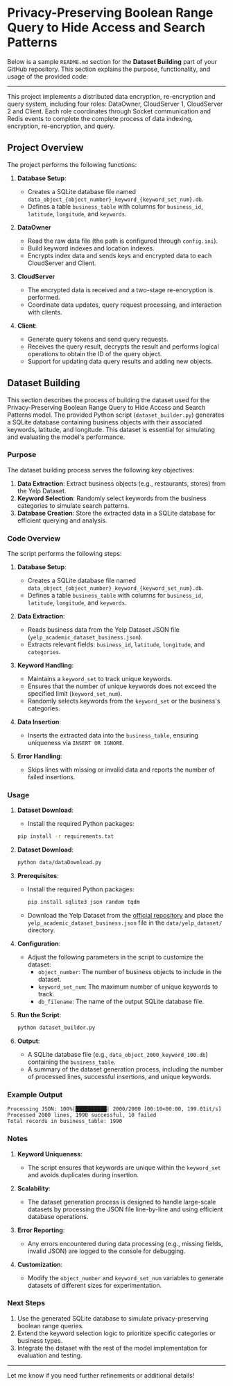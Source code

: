 # Privacy-Preserving Boolean Range Query to Hide Access and Search Patterns

Below is a sample `README.md` section for the **Dataset Building** part of your GitHub repository. This section explains the purpose, functionality, and usage of the provided code:

---

This project implements a distributed data encryption, re-encryption and query system, including four roles: DataOwner, CloudServer 1, CloudServer 2 and Client. Each role coordinates through Socket communication and Redis events to complete the complete process of data indexing, encryption, re-encryption, and query.


## Project Overview

The project performs the following functions:

1. **Database Setup**:
   - Creates a SQLite database file named `data_object_{object_number}_keyword_{keyword_set_num}.db`.
   - Defines a table `business_table` with columns for `business_id`, `latitude`, `longitude`, and `keywords`.

2. **DataOwner**
   - Read the raw data file (the path is configured through `config.ini`).
   - Build keyword indexes and location indexes.
   - Encrypts index data and sends keys and encrypted data to each CloudServer and Client.

3. **CloudServer**
   - The encrypted data is received and a two-stage re-encryption is performed.
   - Coordinate data updates, query request processing, and interaction with clients.

4. **Client**:
   - Generate query tokens and send query requests.
   - Receives the query result, decrypts the result and performs logical operations to obtain the ID of the query object.
   - Support for updating data query results and adding new objects.

## Dataset Building

This section describes the process of building the dataset used for the Privacy-Preserving Boolean Range Query to Hide Access and Search Patterns model. The provided Python script (`dataset_builder.py`) generates a SQLite database containing business objects with their associated keywords, latitude, and longitude. This dataset is essential for simulating and evaluating the model's performance.

### Purpose

The dataset building process serves the following key objectives:

1. **Data Extraction**: Extract business objects (e.g., restaurants, stores) from the Yelp Dataset.
2. **Keyword Selection**: Randomly select keywords from the business categories to simulate search patterns.
3. **Database Creation**: Store the extracted data in a SQLite database for efficient querying and analysis.

### Code Overview

The script performs the following steps:



1. **Database Setup**:
   - Creates a SQLite database file named `data_object_{object_number}_keyword_{keyword_set_num}.db`.
   - Defines a table `business_table` with columns for `business_id`, `latitude`, `longitude`, and `keywords`.

2. **Data Extraction**:
   - Reads business data from the Yelp Dataset JSON file (`yelp_academic_dataset_business.json`).
   - Extracts relevant fields: `business_id`, `latitude`, `longitude`, and `categories`.

3. **Keyword Handling**:
   - Maintains a `keyword_set` to track unique keywords.
   - Ensures that the number of unique keywords does not exceed the specified limit (`keyword_set_num`).
   - Randomly selects keywords from the `keyword_set` or the business's categories.

4. **Data Insertion**:
   - Inserts the extracted data into the `business_table`, ensuring uniqueness via `INSERT OR IGNORE`.

5. **Error Handling**:
   - Skips lines with missing or invalid data and reports the number of failed insertions.

### Usage

1. **Dataset Download**:
   - Install the required Python packages:
   ```bash
   pip install -r requirements.txt
   ```
2. **Dataset Download**:
     ```bash
     python data/dataDownload.py
     ```

2. **Prerequisites**:
   - Install the required Python packages:
     ```bash
     pip install sqlite3 json random tqdm
     ```
   - Download the Yelp Dataset from the [official repository](https://www.yelp.com/dataset) and place the `yelp_academic_dataset_business.json` file in the `data/yelp_dataset/` directory.

3. **Configuration**:
   - Adjust the following parameters in the script to customize the dataset:
     - `object_number`: The number of business objects to include in the dataset.
     - `keyword_set_num`: The maximum number of unique keywords to track.
     - `db_filename`: The name of the output SQLite database file.

4. **Run the Script**:
   ```bash
   python dataset_builder.py
   ```

5. **Output**:
   - A SQLite database file (e.g., `data_object_2000_keyword_100.db`) containing the `business_table`.
   - A summary of the dataset generation process, including the number of processed lines, successful insertions, and unique keywords.

### Example Output

```
Processing JSON: 100%|██████████| 2000/2000 [00:10<00:00, 199.01it/s]
Processed 2000 lines, 1990 successful, 10 failed
Total records in business_table: 1990
```

### Notes

1. **Keyword Uniqueness**:
   - The script ensures that keywords are unique within the `keyword_set` and avoids duplicates during insertion.

2. **Scalability**:
   - The dataset generation process is designed to handle large-scale datasets by processing the JSON file line-by-line and using efficient database operations.

3. **Error Reporting**:
   - Any errors encountered during data processing (e.g., missing fields, invalid JSON) are logged to the console for debugging.

4. **Customization**:
   - Modify the `object_number` and `keyword_set_num` variables to generate datasets of different sizes for experimentation.

### Next Steps

1. Use the generated SQLite database to simulate privacy-preserving boolean range queries.
2. Extend the keyword selection logic to prioritize specific categories or business types.
3. Integrate the dataset with the rest of the model implementation for evaluation and testing.

---

Let me know if you need further refinements or additional details!



